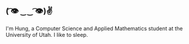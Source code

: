 ## ( ͡👁️ ‿‿ ͡👁️)✌

I'm Hung, a Computer Science and Applied Mathematics student at the University of Utah. I like to sleep.
